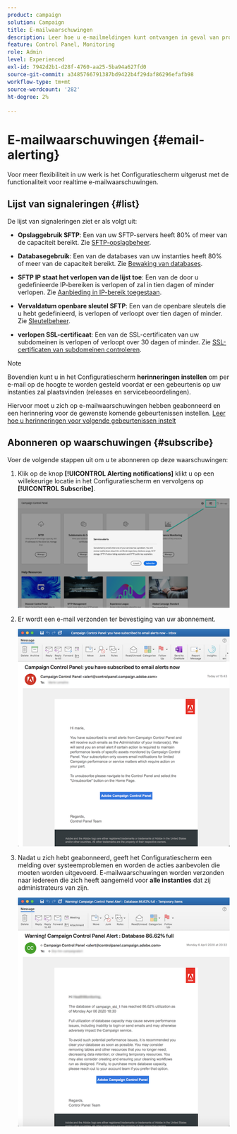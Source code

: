 ```yaml
---
product: campaign
solution: Campaign
title: E-mailwaarschuwingen
description: Leer hoe u e-mailmeldingen kunt ontvangen in geval van problemen met uw campagneexemplaren
feature: Control Panel, Monitoring
role: Admin
level: Experienced
exl-id: 7942d2b1-d28f-4760-aa25-5ba94a627fd0
source-git-commit: a3485766791387bd9422b4f29daf86296efafb98
workflow-type: tm+mt
source-wordcount: '282'
ht-degree: 2%

---
```


# E-mailwaarschuwingen {#email-alerting}

Voor meer flexibiliteit in uw werk is het Configuratiescherm uitgerust met de functionaliteit voor realtime e-mailwaarschuwingen.

## Lijst van signaleringen {#list}

De lijst van signaleringen ziet er als volgt uit:

* **Opslaggebruik SFTP**: Een van uw SFTP-servers heeft 80% of meer van de capaciteit bereikt. Zie [SFTP-opslagbeheer](../../sftp/using/sftp-storage-management.md).

* **Databasegebruik**: Een van de databases van uw instanties heeft 80% of meer van de capaciteit bereikt. Zie [Bewaking van databases](../../performance-monitoring/using/database-monitoring.md).

* **SFTP IP staat het verlopen van de lijst toe**: Een van de door u gedefinieerde IP-bereiken is verlopen of zal in tien dagen of minder verlopen. Zie [Aanbieding in IP-bereik toegestaan](../../sftp/using/ip-range-allow-listing.md).

* **Vervaldatum openbare sleutel SFTP**: Een van de openbare sleutels die u hebt gedefinieerd, is verlopen of verloopt over tien dagen of minder. Zie [Sleutelbeheer](../../sftp/using/key-management.md).

* **verlopen SSL-certificaat**: Een van de SSL-certificaten van uw subdomeinen is verlopen of verloopt over 30 dagen of minder. Zie [SSL-certificaten van subdomeinen controleren](../../subdomains-certificates/using/monitoring-ssl-certificates.md).

<!--* **Long running Queries**: A query has been running for more than 24 hours on one of your instances. See [Monitoring active queries](database-active-queries.md).-->

>[!NOTE]
>
>Bovendien kunt u in het Configuratiescherm **herinneringen instellen** om per e-mail op de hoogte te worden gesteld voordat er een gebeurtenis op uw instanties zal plaatsvinden (releases en servicebeoordelingen).
>
>Hiervoor moet u zich op e-mailwaarschuwingen hebben geabonneerd en een herinnering voor de gewenste komende gebeurtenissen instellen. [Leer hoe u herinneringen voor volgende gebeurtenissen instelt](../../service-events/service-events.md#reminders)

## Abonneren op waarschuwingen {#subscribe}

Voer de volgende stappen uit om u te abonneren op deze waarschuwingen:

1. Klik op de knop **[!UICONTROL Alerting notifications]** klikt u op een willekeurige locatie in het Configuratiescherm en vervolgens op **[!UICONTROL Subscribe]**.

   ![](assets/subscribing.png)

1. Er wordt een e-mail verzonden ter bevestiging van uw abonnement.

   ![](assets/email_subscription.png)

1. Nadat u zich hebt geabonneerd, geeft het Configuratiescherm een melding over systeemproblemen en worden de acties aanbevolen die moeten worden uitgevoerd. E-mailwaarschuwingen worden verzonden naar iedereen die zich heeft aangemeld voor **alle instanties** dat zij administrateurs van zijn.

   ![](assets/alert_sample.png)
